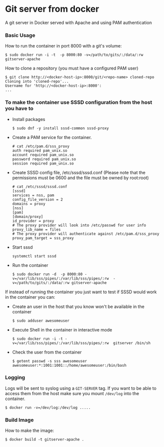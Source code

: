 # Git server from docker

A git server in Docker served with Apache and using PAM authentication

### Basic Usage

How to run the container in port 8000 with a git's volume:

    $ sudo docker run -i -t  -p 8000:80 -v=/path/to/gits/:/data/:rw gitserver-apache


How to clone a repository (you must have a configured PAM user)

    $ git clone http://<docker-host-ip>:8000/git/<repo-name> cloned-repo
    Cloning into 'cloned-repo'...
    Username for 'http://<docker-host-ip>:8000':
    ...

### To make the container use SSSD configuration from the host you have to

*   Install packages

        $ sudo dnf -y install sssd-common sssd-proxy

*   Create a PAM service for the container.

        # cat /etc/pam.d/sss_proxy
        auth required pam_unix.so
        account required pam_unix.so
        password required pam_unix.so
        session required pam_unix.so

*   Create SSSD config file, /etc/sssd/sssd.conf (Please note that the permissions
    must be 0600 and the file must be owned by root:root)

        # cat /etc/sssd/sssd.conf
        [sssd]
        services = nss, pam
        config_file_version = 2
        domains = proxy
        [nss]
        [pam]
        [domain/proxy]
        id_provider = proxy
        # The proxy provider will look into /etc/passwd for user info
        proxy_lib_name = files
        # The proxy provider will authenticate against /etc/pam.d/sss_proxy
        proxy_pam_target = sss_proxy

*   Start sssd

        systemctl start sssd

*   Run the container

        $ sudo docker run -d  -p 8000:80 -v=/var/lib/sss/pipes/:/var/lib/sss/pipes/:rw  -v=/path/to/gits/:/data/:rw gitserver-apache

If instead of running the container you just want to test if SSSD would work
in the container you can:

*   Create an user in the host that you know won't be available in the container

        $ sudo adduser awesomeuser

*   Execute Shell in the container in interactive mode

        $ sudo docker run -i -t -v=/var/lib/sss/pipes/:/var/lib/sss/pipes/:rw  gitserver /bin/sh

*   Check the user from the container

        $ getent passwd -s sss awesomeuser
        awesomeuser:*:1001:1001::/home/awesomeuser:/bin/bash

### Logging

Logs will be sent to syslog using a `GIT-SERVER` tag. If you want to be
able to access them from the host make sure you mount `/dev/log` into the
container.

    $ docker run -v=/dev/log:/dev/log .....

### Build Image

How to make the image:

    $ docker build -t gitserver-apache .
